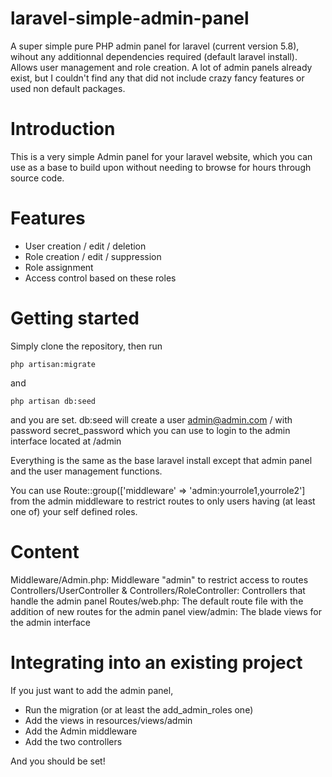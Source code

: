 # laravel-simple-admin-panel
A super simple pure PHP admin panel for laravel (current version 5.8), wihout any additionnal dependencies required (default laravel install). Allows user management and role creation.
A lot of admin panels already exist, but I couldn't find any that did not include crazy fancy features or used non default packages.

# Introduction
This is a very simple Admin panel for your laravel website, which you can use as a base to build upon without needing to browse for hours through source code.

# Features
- User creation / edit / deletion
- Role creation / edit / suppression
- Role assignment
- Access control based on these roles

# Getting started

Simply clone the repository, then run
```
php artisan:migrate
```
and 
```
php artisan db:seed
```
and you are set. db:seed will create a user admin@admin.com / with password secret_password which you can use to login to the admin interface located at /admin

Everything is the same as the base laravel install except that admin panel and the user management functions.

You can use Route::group(['middleware' => 'admin:yourrole1,yourrole2'] from the admin middleware to restrict routes to only users having (at least one of) your self defined roles.

# Content

Middleware/Admin.php: Middleware "admin" to restrict access to routes
Controllers/UserController & Controllers/RoleController: Controllers that handle the admin panel
Routes/web.php: The default route file with the addition of new routes for the admin panel
view/admin: The blade views for the admin interface

# Integrating into an existing project
If you just want to add the admin panel,
- Run the migration (or at least the add_admin_roles one)
- Add the views in resources/views/admin
- Add the Admin middleware
- Add the two controllers

And you should be set!
